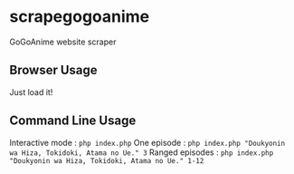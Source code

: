 # scrapegogoanime
GoGoAnime website scraper

## Browser Usage
Just load it!

## Command Line Usage
Interactive mode : `php index.php`
One episode : `php index.php "Doukyonin wa Hiza, Tokidoki, Atama no Ue." 3`
Ranged episodes : `php index.php "Doukyonin wa Hiza, Tokidoki, Atama no Ue." 1-12`
